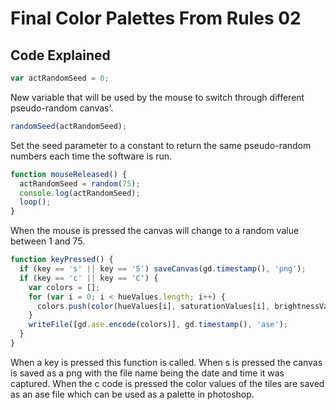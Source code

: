# Final Color Palettes From Rules 02

## Code Explained
```js
var actRandomSeed = 0;
```
New variable that will be used by the mouse to switch through different pseudo-random canvas'.

```js
randomSeed(actRandomSeed);
```
Set the seed parameter to a constant to return the same pseudo-random numbers each time the software is run.

```js
function mouseReleased() {
  actRandomSeed = random(75);
  console.log(actRandomSeed);
  loop();
}
```
When the mouse is pressed the canvas will change to a random value between 1 and 75.

```js
function keyPressed() {
  if (key == 's' || key == 'S') saveCanvas(gd.timestamp(), 'png');
  if (key == 'c' || key == 'C') {
    var colors = [];
    for (var i = 0; i < hueValues.length; i++) {
      colors.push(color(hueValues[i], saturationValues[i], brightnessValues[i]));
    }
    writeFile([gd.ase.encode(colors)], gd.timestamp(), 'ase');
  }
}
```
When a key is pressed this function is called. When s is pressed the canvas is saved as a png with the file name being the date and time it was captured. When the c code is pressed the color values of the tiles are saved as an ase file which can be used as a palette in photoshop.
